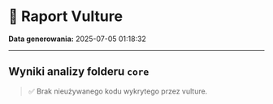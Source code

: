 # 🦉 Raport Vulture

**Data generowania:** 2025-07-05 01:18:32

---

## Wyniki analizy folderu `core`

> ✅ Brak nieużywanego kodu wykrytego przez vulture.
